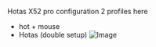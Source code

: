 Hotas X52 pro configuration
2 profiles here
- hot + mouse
- Hotas (double setup)
![Image](/X52Pro-VoidCrew.drawio.png  "layout")
